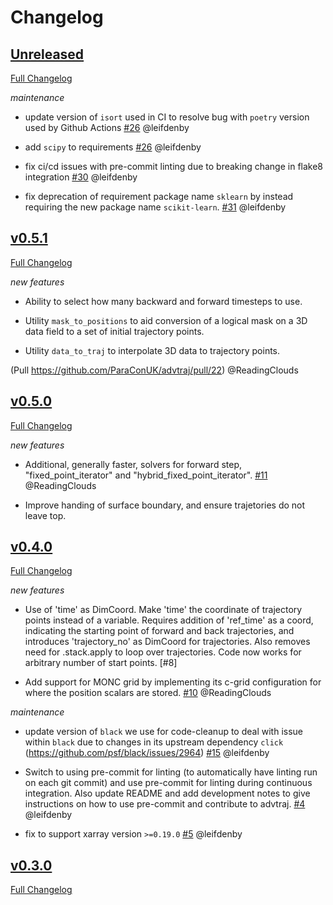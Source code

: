 # Changelog

## [Unreleased](https://github.com/ParaConUK/advtraj/tree/HEAD)

[Full Changelog](https://github.com/ParaConUK/advtraj/compare/v0.5.1...HEAD)

*maintenance*

- update version of `isort` used in CI to resolve bug with `poetry` version
  used by Github Actions
  [\#26](https://github.com/ParaConUK/advtraj/pull/26) @leifdenby

- add `scipy` to requirements
  [\#26](https://github.com/ParaConUK/advtraj/pull/26) @leifdenby

- fix ci/cd issues with pre-commit linting due to breaking change in flake8 integration
  [\#30](https://github.com/ParaConUK/advtraj/pull/30) @leifdenby

- fix deprecation of requirement package name `sklearn` by instead requiring
  the new package name `scikit-learn`.
  [\#31](https://github.com/ParaConUK/advtraj/pull/31) @leifdenby


## [v0.5.1](https://github.com/ParaConUK/advtraj/tree/v0.5.1)

[Full Changelog](https://github.com/ParaConUK/advtraj/compare/v0.5.0...v0.5.1)

*new features*

- Ability to select how many backward and forward timesteps to use.

- Utility `mask_to_positions` to aid conversion of a logical mask on a 3D data
  field to a set of initial trajectory points.

- Utility `data_to_traj` to interpolate 3D data to trajectory points.

(Pull https://github.com/ParaConUK/advtraj/pull/22) @ReadingClouds

## [v0.5.0](https://github.com/ParaConUK/advtraj/tree/v0.5.0)

[Full Changelog](https://github.com/ParaConUK/advtraj/compare/v0.4.0...v0.5.0)

*new features*

- Additional, generally faster, solvers for forward step, "fixed_point_iterator"
  and "hybrid_fixed_point_iterator".
 [\#11](https://github.com/ParaConUK/advtraj/pull/19) @ReadingClouds

- Improve handing of surface boundary, and ensure trajetories do not leave top.

## [v0.4.0](https://github.com/ParaConUK/advtraj/tree/v0.4.0)

[Full Changelog](https://github.com/ParaConUK/advtraj/compare/v0.3.0...v0.4.0)

*new features*

- Use of 'time' as DimCoord. Make 'time' the coordinate of trajectory points
  instead of a variable. Requires addition of 'ref_time' as a coord,
  indicating the starting point of forward and back trajectories, and
  introduces 'trajectory_no' as DimCoord for trajectories.
  Also removes need for .stack.apply to loop over trajectories.
  Code now works for arbitrary number of start points. [\#8]

- Add support for MONC grid by implementing its c-grid
  configuration for where the position scalars are stored.
  [\#10](https://github.com/ParaConUK/advtraj/pull/10) @ReadingClouds

*maintenance*

- update version of `black` we use for code-cleanup to deal with issue within
  `black` due to changes in its upstream dependency `click`
  (https://github.com/psf/black/issues/2964)
  [\#15](https://github.com/ParaConUK/advtraj/pull/15) @leifdenby

- Switch to using pre-commit for linting (to automatically have linting run on
  each git commit) and use pre-commit for linting during continuous
  integration. Also update README and add development notes to give
  instructions on how to use pre-commit and contribute to advtraj.
  [\#4](https://github.com/ParaConUK/advtraj/pull/4) @leifdenby

- fix to support xarray version `>=0.19.0`
  [\#5](https://github.com/ParaConUK/advtraj/pull/5) @leifdenby




## [v0.3.0](https://github.com/ParaConUK/advtraj/tree/v0.3.0)

[Full Changelog](https://github.com/ParaConUK/advtraj/compare/c5e3ba670...v0.3.0)
